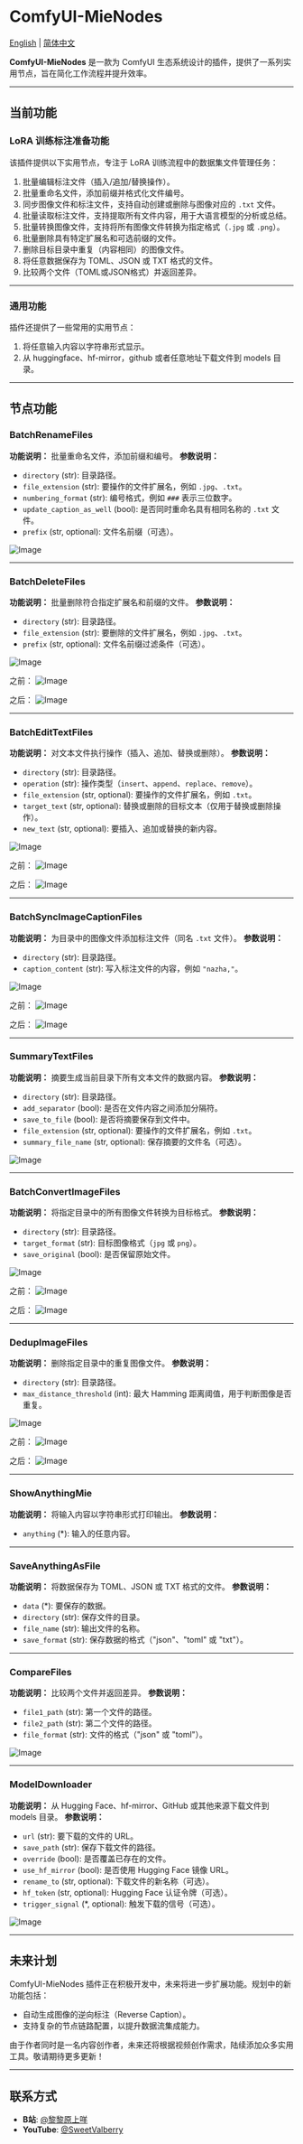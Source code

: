 # ComfyUI-MieNodes

[English](README.md) | [简体中文](README_CN.md)

**ComfyUI-MieNodes** 是一款为 ComfyUI 生态系统设计的插件，提供了一系列实用节点，旨在简化工作流程并提升效率。

---

## 当前功能

### LoRA 训练标注准备功能

该插件提供以下实用节点，专注于 LoRA 训练流程中的数据集文件管理任务：

1. 批量编辑标注文件（插入/追加/替换操作）。
2. 批量重命名文件，添加前缀并格式化文件编号。
3. 同步图像文件和标注文件，支持自动创建或删除与图像对应的 `.txt` 文件。
4. 批量读取标注文件，支持提取所有文件内容，用于大语言模型的分析或总结。
5. 批量转换图像文件，支持将所有图像文件转换为指定格式（`.jpg` 或 `.png`）。
6. 批量删除具有特定扩展名和可选前缀的文件。
7. 删除目标目录中重复（内容相同）的图像文件。
8. 将任意数据保存为 TOML、JSON 或 TXT 格式的文件。
9. 比较两个文件（TOML或JSON格式）并返回差异。

---

### 通用功能

插件还提供了一些常用的实用节点：

1. 将任意输入内容以字符串形式显示。
2. 从 huggingface、hf-mirror，github 或者任意地址下载文件到 models 目录。

---

## 节点功能

### **BatchRenameFiles**
**功能说明：** 批量重命名文件，添加前缀和编号。
**参数说明：**
- `directory` (str): 目录路径。
- `file_extension` (str): 要操作的文件扩展名，例如 `.jpg`、`.txt`。
- `numbering_format` (str): 编号格式，例如 `###` 表示三位数字。
- `update_caption_as_well` (bool): 是否同时重命名具有相同名称的 `.txt` 文件。
- `prefix` (str, optional): 文件名前缀（可选）。

![Image](images/BatchRenameFiles.png)

---

### **BatchDeleteFiles**
**功能说明：** 批量删除符合指定扩展名和前缀的文件。
**参数说明：**
- `directory` (str): 目录路径。
- `file_extension` (str): 要删除的文件扩展名，例如 `.jpg`、`.txt`。
- `prefix` (str, optional): 文件名前缀过滤条件（可选）。

![Image](images/BatchDeleteFiles.png)

之前：
![Image](images/BatchDeleteFiles-1.png)

之后：
![Image](images/BatchDeleteFiles-2.png)

---

### **BatchEditTextFiles**
**功能说明：** 对文本文件执行操作（插入、追加、替换或删除）。
**参数说明：**
- `directory` (str): 目录路径。
- `operation` (str): 操作类型（`insert`、`append`、`replace`、`remove`）。
- `file_extension` (str, optional): 要操作的文件扩展名，例如 `.txt`。
- `target_text` (str, optional): 替换或删除的目标文本（仅用于替换或删除操作）。
- `new_text` (str, optional): 要插入、追加或替换的新内容。

![Image](images/BatchEditTextFiles.png)

之前：
![Image](images/BatchEditTextFiles-1.png)

之后：
![Image](images/BatchEditTextFiles-2.png)

---

### **BatchSyncImageCaptionFiles**
**功能说明：** 为目录中的图像文件添加标注文件（同名 `.txt` 文件）。
**参数说明：**
- `directory` (str): 目录路径。
- `caption_content` (str): 写入标注文件的内容，例如 `"nazha,"`。

![Image](images/BatchSyncImageCaptionFiles.png)

之前：
![Image](images/BatchSyncImageCaptionFiles-1.png)

之后：
![Image](images/BatchSyncImageCaptionFiles-2.png)

---

### **SummaryTextFiles**
**功能说明：** 摘要生成当前目录下所有文本文件的数据内容。
**参数说明：**
- `directory` (str): 目录路径。
- `add_separator` (bool): 是否在文件内容之间添加分隔符。
- `save_to_file` (bool): 是否将摘要保存到文件中。
- `file_extension` (str, optional): 要操作的文件扩展名，例如 `.txt`。
- `summary_file_name` (str, optional): 保存摘要的文件名（可选）。

![Image](images/SummaryTextFiles.png)

---

### **BatchConvertImageFiles**
**功能说明：** 将指定目录中的所有图像文件转换为目标格式。
**参数说明：**
- `directory` (str): 目录路径。
- `target_format` (str): 目标图像格式（`jpg` 或 `png`）。
- `save_original` (bool): 是否保留原始文件。

![Image](images/BatchConvertImageFiles.png)

之前：
![Image](images/BatchConvertImageFiles-1.png)

之后：
![Image](images/BatchConvertImageFiles-2.png)

---

### **DedupImageFiles**
**功能说明：** 删除指定目录中的重复图像文件。
**参数说明：**
- `directory` (str): 目录路径。
- `max_distance_threshold` (int): 最大 Hamming 距离阈值，用于判断图像是否重复。

![Image](images/DedupImageFiles.png)

之前：
![Image](images/DedupImageFiles-1.png)

之后：
![Image](images/DedupImageFiles-2.png)

---

### **ShowAnythingMie**
**功能说明：** 将输入内容以字符串形式打印输出。
**参数说明：**
- `anything` (*): 输入的任意内容。

---

### **SaveAnythingAsFile**
**功能说明：** 将数据保存为 TOML、JSON 或 TXT 格式的文件。
**参数说明：**
- `data` (\*): 要保存的数据。
- `directory` (str): 保存文件的目录。
- `file_name` (str): 输出文件的名称。
- `save_format` (str): 保存数据的格式（"json"、"toml" 或 "txt"）。

---

### **CompareFiles**
**功能说明：** 比较两个文件并返回差异。
**参数说明：**
- `file1_path` (str): 第一个文件的路径。
- `file2_path` (str): 第二个文件的路径。
- `file_format` (str): 文件的格式（"json" 或 "toml"）。

![Image](images/CompareFiles.png)

---

### **ModelDownloader**
**功能说明：** 从 Hugging Face、hf-mirror、GitHub 或其他来源下载文件到 models 目录。
**参数说明：**
- `url` (str): 要下载的文件的 URL。
- `save_path` (str): 保存下载文件的路径。
- `override` (bool): 是否覆盖已存在的文件。
- `use_hf_mirror` (bool): 是否使用 Hugging Face 镜像 URL。
- `rename_to` (str, optional): 下载文件的新名称（可选）。
- `hf_token` (str, optional): Hugging Face 认证令牌（可选）。
- `trigger_signal` (\*, optional): 触发下载的信号（可选）。

![Image](images/downloader.png)

---

## 未来计划

ComfyUI-MieNodes 插件正在积极开发中，未来将进一步扩展功能。规划中的新功能包括：

- 自动生成图像的逆向标注（Reverse Caption）。
- 支持复杂的节点链路配置，以提升数据流集成能力。

由于作者同时是一名内容创作者，未来还将根据视频创作需求，陆续添加众多实用工具。敬请期待更多更新！

---

## 联系方式

- **B站**: [@黎黎原上咩](https://space.bilibili.com/449342345)
- **YouTube**: [@SweetValberry](https://www.youtube.com/@SweetValberry)